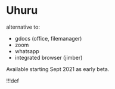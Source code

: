 # Uhuru

alternative to:

- gdocs (office, filemanager)
- zoom
- whatsapp
- integrated browser (jimber)

Available starting Sept 2021 as early beta.

!!!def

